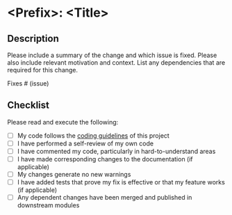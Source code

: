 # \<Prefix\>: \<Title\>

## Description

Please include a summary of the change and which issue is fixed. Please also include relevant motivation and context. List any dependencies that are required for this change.

Fixes # (issue)

## Checklist

Please read and execute the following:

- [ ] My code follows the [coding guidelines](/faebryk/faebryk/blob/main/docs/CODING_GUIDELINES.md) of this project
- [ ] I have performed a self-review of my own code
- [ ] I have commented my code, particularly in hard-to-understand areas
- [ ] I have made corresponding changes to the documentation (if applicable)
- [ ] My changes generate no new warnings
- [ ] I have added tests that prove my fix is effective or that my feature works (if applicable)
- [ ] Any dependent changes have been merged and published in downstream modules

